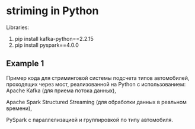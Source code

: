 # striming in Python

Libraries:
1. pip install kafka-python==2.2.15
2. pip install pyspark==4.0.0


## Example 1

Пример кода для стриминговой системы подсчета типов автомобилей, проходящих через мост, реализованной на Python с использованием:
Apache Kafka (для приема потока данных),

Apache Spark Structured Streaming (для обработки данных в реальном времени),

PySpark с параллелизацией и группировкой по типу автомобиля.

